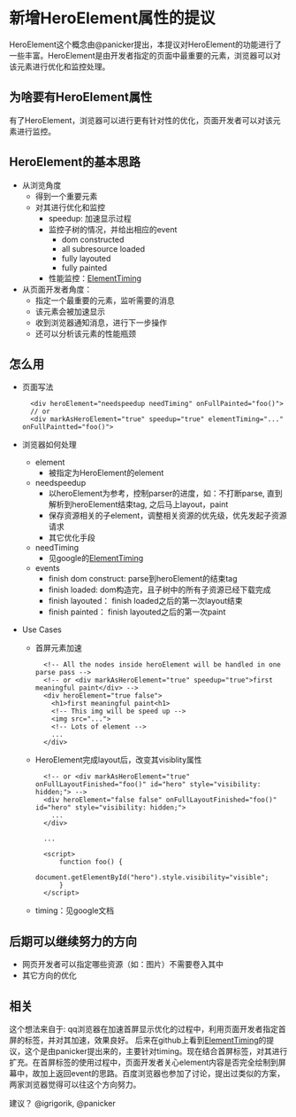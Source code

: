 # 新增HeroElement属性的提议

HeroElement这个概念由@panicker提出，本提议对HeroElement的功能进行了一些丰富。HeroElement是由开发者指定的页面中最重要的元素，浏览器可以对该元素进行优化和监控处理。

## 为啥要有HeroElement属性

有了HeroElement，浏览器可以进行更有针对性的优化，页面开发者可以对该元素进行监控。


## HeroElement的基本思路

- 从浏览角度
	- 得到一个重要元素
	- 对其进行优化和监控
		- speedup: 加速显示过程
		- 监控子树的情况，并给出相应的event
			- dom constructed
			- all subresource loaded
			- fully layouted
			- fully painted
		- 性能监控：[ElementTiming](https://github.com/w3c/charter-webperf/issues/30)
- 从页面开发者角度：
	- 指定一个最重要的元素，监听需要的消息
	- 该元素会被加速显示
	- 收到浏览器通知消息，进行下一步操作
	- 还可以分析该元素的性能瓶颈
## 怎么用

- 页面写法

		<div heroElement="needspeedup needTiming" onFullPainted="foo()">
		// or
		<div markAsHeroElement="true" speedup="true" elementTiming="..." onFullPaintted="foo()">

- 浏览器如何处理
 	- element
		- 被指定为HeroElement的element
	- needspeedup
		- 以heroElement为参考，控制parser的进度，如：不打断parse, 直到解析到heroElement结束tag, 之后马上layout，paint
		- 保存资源相关的子element，调整相关资源的优先级，优先发起子资源请求
		- 其它优化手段
	- needTiming
		- 见google的[ElementTiming](https://github.com/w3c/charter-webperf/issues/30)
	- events
		- finish dom construct: parse到heroElement的结束tag
		- finish loaded: dom构造完，且子树中的所有子资源已经下载完成
		- finish layouted： finish loaded之后的第一次layout结束
		- finish painted： finish layouted之后的第一次paint
- Use Cases
	- 首屏元素加速

			<!-- All the nodes inside heroElement will be handled in one parse pass -->
			<!-- or <div markAsHeroElement="true" speedup="true">first meaningful paint</div> -->
			<div heroElement="true false">
			  <h1>first meaningful paint<h1>
			  <!-- This img will be speed up -->
			  <img src="...">
			  <!-- Lots of element -->
			  ...
			</div>

	- HeroElement完成layout后，改变其visiblity属性

			<!-- or <div markAsHeroElement="true" onFullLayoutFinished="foo()" id="hero" style="visibility: hidden;"> -->
			<div heroElement="false false" onFullLayoutFinished="foo()" id="hero" style="visibility: hidden;">
			  ...
			</div>

			...

			<script>
				function foo() {
					document.getElementById("hero").style.visibility="visible";
				}
			</script>
	- timing：见google文档

## 后期可以继续努力的方向
- 网页开发者可以指定哪些资源（如：图片）不需要卷入其中
- 其它方向的优化

## 相关

这个想法来自于: qq浏览器在加速首屏显示优化的过程中，利用页面开发者指定首屏的标签，并对其加速，效果良好。 后来在github上看到[ElementTiming](https://github.com/w3c/charter-webperf/issues/30)的提议，这个是由panicker提出来的，主要针对timing。现在结合首屏标签，对其进行扩充。在首屏标签的使用过程中，页面开发者关心element内容是否完全绘制到屏幕中，故加上返回event的思路。百度浏览器也参加了讨论，提出过类似的方案，两家浏览器觉得可以往这个方向努力。

建议？ @igrigorik, @panicker

